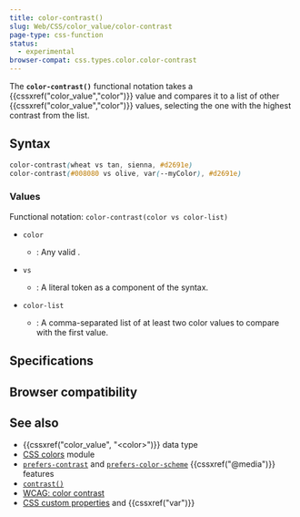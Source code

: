 ```yaml
---
title: color-contrast()
slug: Web/CSS/color_value/color-contrast
page-type: css-function
status:
  - experimental
browser-compat: css.types.color.color-contrast
---
```




The **`color-contrast()`** functional notation takes a {{cssxref("color_value","color")}} value and compares it to a list of other {{cssxref("color_value","color")}} values, selecting the one with the highest contrast from the list.

## Syntax

```css
color-contrast(wheat vs tan, sienna, #d2691e)
color-contrast(#008080 vs olive, var(--myColor), #d2691e)
```

### Values

Functional notation: `color-contrast(color vs color-list)`

- `color`

  - : Any valid .

- `vs`

  - : A literal token as a component of the syntax.

- `color-list`

  - : A comma-separated list of at least two color values to compare with the first value.

## Specifications



## Browser compatibility



## See also

- {{cssxref("color_value", "&lt;color>")}} data type
- [CSS colors](/Web/CSS/CSS_colors) module
- [`prefers-contrast`](/Web/CSS/@media/prefers-contrast) and [`prefers-color-scheme`](/Web/CSS/@media/prefers-color-scheme) {{cssxref("@media")}} features
- [`contrast()`](/Web/CSS/filter-function/contrast)
- [WCAG: color contrast](/Web/Accessibility/Understanding_WCAG/Perceivable/Color_contrast)
- [CSS custom properties](/Web/CSS/--*) and {{cssxref("var")}}
